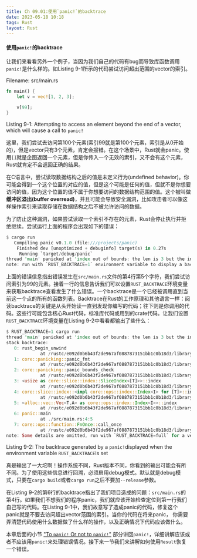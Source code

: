 ```yaml
---
title: Ch 09.01:使用`panic!`的backtrace
date: 2023-05-18 10:18
tags: Rust
layout: Rust
---
```

#### 使用`panic!`的backtrace

让我们来看看另外一个例子，当因为我们自己的代码有bug而导致库函数调用`panic!`是什么样的。如Listing 9-1所示的代码尝试访问超出范围的vector的索引。

Filename: src/main.rs

```rust
fn main() {
    let v = vec![1, 2, 3];

    v[99];
}
```

Listing 9-1: Attempting to access an element beyond the end of a vector, which will cause a call to `panic!`

这里，我们尝试去访问第100个元素(索引99就是第100个元素，索引是从0开始的)，但是vector只有3个元素，肯定会报错。在这个场景中，Rust就会panic。使用`[]`就是企图返回一个元素，但是你传入一个无效的索引，又不会有这个元素，Rust就肯定不会返回正确的结果。

在C语言中，尝试读取数据结构之后的值是未定义行为(undefined behavior)。你可能会得到一个这个位置的对应的值，但是这个可能是任何的值，但就不是你想要访问的值，因为这个位置的值不属于你想要访问的数据结构范围的值。这个被叫做**缓冲区溢出(buffer overread)**，并且可能会导致安全漏洞，比如攻击者可以像这样操作索引来读取存储在数据结构之后不被允许访问的数据。

为了防止这种漏洞，如果尝试读取一个索引不存在的元素，Rust会停止执行并拒绝继续。尝试运行上面的程序会出现如下的错误：

```rust
$ cargo run
   Compiling panic v0.1.0 (file:///projects/panic)
    Finished dev [unoptimized + debuginfo] target(s) in 0.27s
     Running `target/debug/panic`
thread 'main' panicked at 'index out of bounds: the len is 3 but the index is 99', src/main.rs:4:5
note: run with `RUST_BACKTRACE=1` environment variable to display a backtrace
```

上面的错误信息指出错误发生在`src/main.rs`文件的第4行第5个字符，我们尝试访问索引为99的元素。接着一行的信息告诉我们可以设置`RUST_BACKTRACE`环境变量来获取backtrace查看发生了什么错误。一个backtrace是一个已经被调用直到当前这一个点的所有的函数列表。Backtrace在Rust的工作原理和其他语言一样：阅读backtrace的关键是从头开始读一直到发现你编写的代码；往下则是你调用的代码。这些行可能包含核心Rust代码，标准库代码或用到的crate代码。让我们设置`RUST_BACKTRACE`环境变量在Listing 9-2中看看都输出了些什么：

```rust
$ RUST_BACKTRACE=1 cargo run
thread 'main' panicked at 'index out of bounds: the len is 3 but the index is 99', src/main.rs:4:5
stack backtrace:
   0: rust_begin_unwind
             at /rustc/e092d0b6b43f2de967af0887873151bb1c0b18d3/library/std/src/panicking.rs:584:5
   1: core::panicking::panic_fmt
             at /rustc/e092d0b6b43f2de967af0887873151bb1c0b18d3/library/core/src/panicking.rs:142:14
   2: core::panicking::panic_bounds_check
             at /rustc/e092d0b6b43f2de967af0887873151bb1c0b18d3/library/core/src/panicking.rs:84:5
   3: <usize as core::slice::index::SliceIndex<[T]>>::index
             at /rustc/e092d0b6b43f2de967af0887873151bb1c0b18d3/library/core/src/slice/index.rs:242:10
   4: core::slice::index::<impl core::ops::index::Index<I> for [T]>::index
             at /rustc/e092d0b6b43f2de967af0887873151bb1c0b18d3/library/core/src/slice/index.rs:18:9
   5: <alloc::vec::Vec<T,A> as core::ops::index::Index<I>>::index
             at /rustc/e092d0b6b43f2de967af0887873151bb1c0b18d3/library/alloc/src/vec/mod.rs:2591:9
   6: panic::main
             at ./src/main.rs:4:5
   7: core::ops::function::FnOnce::call_once
             at /rustc/e092d0b6b43f2de967af0887873151bb1c0b18d3/library/core/src/ops/function.rs:248:5
note: Some details are omitted, run with `RUST_BACKTRACE=full` for a verbose backtrace.
```

Listing 9-2: The backtrace generated by a `panic!`displayed when the environment variable `RUST_BACKTRACE`is set

真是输出了一大坨啊！操作系统不同，Rust版本不同，你看到的输出可能会有所不同。为了使用这些信息进行回溯，必须启用debug模式。默认就是debug模式，只要在`cargo build`或者`cargo run`之后不要加`--release`参数。

在Listing 9-2的第6行的backtrace指出了我们项目造成的问题：`src/main.rs`的第4行。如果我们不想我们的程序panic，我们就应该开始检查定位到第一行我们自己写的代码。在Listing 9-1中，我们故意写了造成panic的代码，修复这个panic就是不要去访问超出vector范围的索引。当你的代码在将来panic， 你需要弄清楚代码使用什么数据做了什么样的操作，以及正确情况下代码应该做什么。

本章后面的小节 ["To `panic!` Or not to `panic!`"](https://doc.rust-lang.org/book/ch09-03-to-panic-or-not-to-panic.html#to-panic-or-not-to-panic) 部分讲回`panic!`，详细讲解应该或者不应该用`panic!`来处理错误情况。接下来一节我们来讲解如何使用`Result`恢复一个错误。

